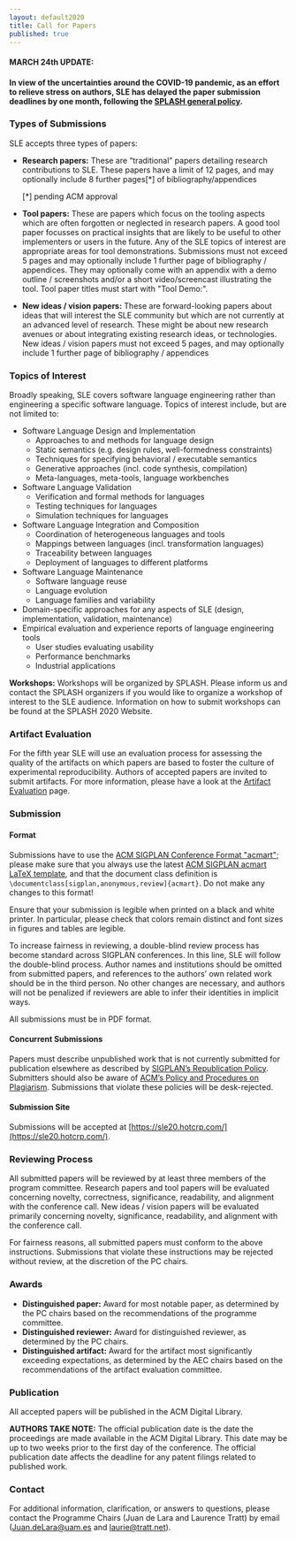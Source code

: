 ```yaml
---
layout: default2020
title: Call for Papers
published: true
---
```

#### MARCH 24th UPDATE:
#### In view of the uncertainties around the COVID-19 pandemic, as an effort to relieve stress on authors, SLE has delayed the paper submission deadlines by one month, following the [SPLASH general policy](https://2020.splashcon.org/#march-20-update-on-splash-2020-in-relation-to-covid-19-coronavirus).

### Types of Submissions

SLE accepts three types of papers:

- **Research papers:** These are “traditional” papers detailing research contributions to SLE. These papers have a limit of 12 pages, and may optionally include 8 further pages[*] of bibliography/appendices

	[*] pending ACM approval

- **Tool papers:** These are papers which focus on the tooling aspects which are often forgotten or neglected in research papers. A good tool paper focusses on practical insights that are likely to be useful to other implementers or users in the future. Any of the SLE topics of interest are appropriate areas for tool demonstrations. Submissions must not exceed 5 pages and may optionally include 1 further page of bibliography / appendices. They may optionally come with an appendix with a demo outline / screenshots and/or a short video/screencast illustrating the tool. Tool paper titles must start with "Tool Demo:".

- **New ideas / vision papers:** These are forward-looking papers about ideas that will interest the SLE community but which are not currently at an advanced level of research. These might be about new research avenues or about integrating existing research ideas, or technologies. New ideas / vision papers must not exceed 5 pages,  and may optionally include 1 further page of bibliography / appendices

### Topics of Interest

Broadly speaking, SLE covers software language engineering rather than engineering a specific software language. Topics of interest include, but are not limited to:

- Software Language Design and Implementation
	- Approaches to and methods for language design
	- Static semantics (e.g. design rules, well-formedness constraints)
	- Techniques for specifying behavioral / executable semantics
	- Generative approaches (incl. code synthesis, compilation)
	- Meta-languages, meta-tools, language workbenches
- Software Language Validation
	- Verification and formal methods for languages
	- Testing techniques for languages
	- Simulation techniques for languages
- Software Language Integration and Composition
	- Coordination of heterogeneous languages and tools
	- Mappings between languages (incl. transformation languages)
	- Traceability between languages
	- Deployment of languages to different platforms
- Software Language Maintenance
	- Software language reuse
	- Language evolution
	- Language families and variability
- Domain-specific approaches for any aspects of SLE (design, implementation, validation, maintenance)
- Empirical evaluation and experience reports of language engineering tools
	- User studies evaluating usability
	- Performance benchmarks
	- Industrial applications

**Workshops:** Workshops will be organized by SPLASH. Please inform us and contact the SPLASH organizers if you would like to organize a workshop of interest to the SLE audience. Information on how to submit workshops can be found at the SPLASH 2020 Website.

### Artifact Evaluation

For the fifth year SLE will use an evaluation process for assessing the quality of the artifacts on which papers are based to foster the culture of experimental reproducibility. Authors of accepted papers are invited to submit artifacts. For more information, please have a look at the [Artifact Evaluation](http://www.sleconf.org/2020/ArtifactEvaluation.html) page.

### Submission

#### Format

Submissions have to use the [ACM SIGPLAN Conference Format "acmart"](http://sigplan.org/Resources/Author/#acmart-format); please make sure that you always use the latest [ACM SIGPLAN acmart LaTeX template](https://www.acm.org/binaries/content/assets/publications/consolidated-tex-template/acmart-master.zip), and that the document class definition is `\documentclass[sigplan,anonymous,review]{acmart}`. Do not make any changes to this format!

Ensure that your submission is legible when printed on a black and white printer. In particular, please check that colors remain distinct and font sizes in figures and tables are legible.

To increase fairness in reviewing, a double-blind review process has become standard across SIGPLAN conferences. In this line, SLE will follow the double-blind process. Author names and institutions should be omitted from submitted papers, and references to the authors’ own related work should be in the third person. No other changes are necessary, and authors will not be penalized if reviewers are able to infer their identities in implicit ways.

All submissions must be in PDF format.

#### Concurrent Submissions

Papers must describe unpublished work that is not currently submitted for publication elsewhere as described by [SIGPLAN’s Republication Policy](http://www.sigplan.org/Resources/Policies/Republication). Submitters should also be aware of [ACM’s Policy and Procedures on Plagiarism](http://www.acm.org/publications/policies/plagiarism_policy). Submissions that violate these policies will be desk-rejected.

#### Submission Site

Submissions will be accepted at [https://sle20.hotcrp.com/](https://sle20.hotcrp.com/).

### Reviewing Process

All submitted papers will be reviewed by at least three members of the program committee. Research papers and tool papers will be evaluated concerning novelty, correctness, significance, readability, and alignment with the conference call. New ideas / vision papers will be evaluated primarily concerning novelty, significance, readability, and alignment with the conference call.

For fairness reasons, all submitted papers must conform to the above instructions. Submissions that violate these instructions may be rejected without review, at the discretion of the PC chairs.

### Awards

- **Distinguished paper:** Award for most notable paper, as determined by the PC chairs based on the recommendations of the programme committee.
- **Distinguished reviewer:** Award for distinguished reviewer, as determined by the PC chairs.
- **Distinguished artifact:** Award for the artifact most significantly exceeding expectations, as determined by the AEC chairs based on the recommendations of the artifact evaluation committee.

### Publication

All accepted papers will be published in the ACM Digital Library.

**AUTHORS TAKE NOTE:** The official publication date is the date the proceedings are made available in the ACM Digital Library. This date may be up to two weeks prior to the first day of the conference. The official publication date affects the deadline for any patent filings related to published work.

### Contact

For additional information, clarification, or answers to questions, please contact the Programme Chairs (Juan de Lara and Laurence Tratt) by email (Juan.deLara@uam.es and laurie@tratt.net).


